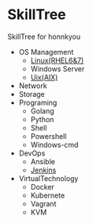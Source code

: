 # SkillTree
SkillTree for honnkyou

- OS Management
	- [Linux(RHEL6&7)](SystemManagement/Linux/RHEL.md)
 	- Windows Server
	- [Uix(AIX)](SystemManagement/Unix/AIX.md)
- Network
- Storage
- Programing
	- Golang
	- Python
 	- Shell
 	- Powershell
	- Windows-cmd
- DevOps
	- Ansible
	- [Jenkins](DevOps/CertificatedJenkinsEngineer(CJE).md)
- VirtualTechnology
	- Docker
	- Kubernete
	- Vagrant
	- KVM
